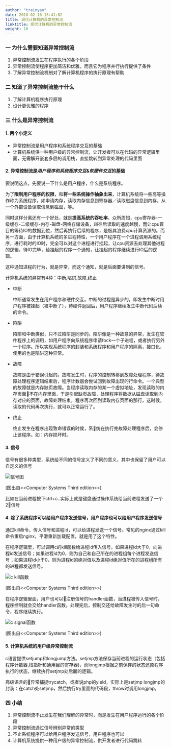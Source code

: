 ```yaml
---
author: "trainyao"
date: 2018-02-16 15:41:02
title: 现代计算机的异常控制流
linktitle: 现代计算机的异常控制流
weight: 10
---
```


### 一 为什么需要知道异常控制流 ###
1. 异常控制流发生在程序执行的各个阶段
2. 异常控制流使程序更加简洁和优雅，而且它为程序并行执行提供了条件
3. 了解异常控制流机制对了解计算机程序的执行原理有帮助

### 二 知道了异常控制流能干什么 ###
1. 了解计算机程序执行原理
2. 设计更优雅的程序

### 三 什么是异常控制流 ###
#### 1. 两个小定义 ####
- 异常控制流是用户程序和系统程序交互的基础
- 计算机系统供一种用户级的异常控制流，让开发者可以在代码的异常逻辑里面，无需解开嵌套多层的调用栈，直接跳转到异常处理的代码里面

#### 2. 异常控制流是*用户程序和系统程序交互*&*软硬件交互*的基础 ####

要说明这点，先要说一下什么是用户程序，什么是系统程序。

为了**限制用户程序的权限**，和**将一些系统操作抽象出来**，计算机系统将一些高等操作称为系统程序，如申请内存，读取内存信息到寄存器／读取磁盘信息到内存，从一个外部设备读取信息到磁盘，等。

同时这样分离还有一个好处，就是**提高系统的吞吐率**。众所周知，cpu寄存器-一级缓存-二级缓存-内存-磁盘-网络存储设备，越往后读取的速度越慢，而让cpu盲目的等待IO的数据到位，然后再执行后续的程序，是极其浪费cpu计算资源的。而另一方面，由于计算机系统的多进程特性，一个用户程序在一个进程调用系统程序，进行耗时的IO时，完全可以对这个进程进行挂起，让cpu资源去处理其他进程的逻辑，待IO完毕，给挂起的程序一个通知，让挂起的程序继续进行IO后的逻辑。

这种通知进程的行为，就是异常，而这个通知，就是后面要讲到的信号。

计算机系统的异常有4种：中断,陷阱,故障,终止

- 中断

    中断通常发生在用户程序和硬件交互。中断的过程是异步的，即发生中断时用户程序被挂起（被中断了），待硬件返回后，用户程序继续发生中断代码后续的命令。

- 陷阱

    陷阱和中断类似，只不过陷阱是同步的。陷阱像是一种故意的异常，发生在软件程序上的调用，如用户程序向系统程序申请fock一个子进程，或者执行另外一个程序。所以实现系统程序的封装和系统程序和用户程序的隔离，接口化，使用的也是陷阱这种异常。

- 故障
    
    故障是由于错误引起的。故障发生时，程序的控制转移到故障处理程序，待故障处理程序逻辑结束后，程序计数器会尝试回到故障出现的行命令。一个典型的故障就是内存缺页故障。当程序读取内存的某一个虚拟地址，发现读取的内存页面不在内存里面，于是引起缺页故障，处理程序将数据从磁盘读取到内存对应的页面，故障处理结束，程序再次回到读取内存页面的那行，这时候，读取的代码再次执行，就可以正常运行了。

- 终止

    终止发生在程序出现致命错误的时候，系统在执行完故障处理程序后，会停止该程序。如：内存损坏时。
    
#### 3. 信号 ####

信号有很多种类型，系统给不同的信号定义了不同的意义，其中也保留了用户可以自定义的信号

![信号图](../../img/bookread.computer_system.exception_control_flow/1.png)

(图出自<\<Computer Systems Third edition>>)

比如在当前进程按下ctrl+c..实际上就是键盘通过操作系统给当前进程发送了一个2信号

#### 4. 除了系统程序可以给用户程序发送信号，用户程序也可以给用户程序发送信号 ####

通过kill命令，传入信号和进程id，可以给进程发送一个信号。常见的nginx通过kill命令重启nginx，平滑重新加载配置，就是用了这个特性。

在程序逻辑里，可以调用c的kill函数给进程id传入信号。如果进程id大于0，向进程id发送信号；如果进程id为0，则为自己和自己所在的进程组每个进程发送信号；如果进程id小于0，则为进程id的绝对值以及进程id绝对值所在的进程组所有的进程都发送信号。

![c kill函数](../../img/bookread.computer_system.exception_control_flow/c_kill.png)

(图出自<\<Computer Systems Third edition>>)

在程序逻辑里面，用户也可以注册信号的handler函数，当进程被传入信号时，程序控制就会交给handler函数。处理完后，控制交还给故障发生时的后一句命令，程序继续执行。

![c signal函数](../../img/bookread.computer_system.exception_control_flow/c_signal.png)

(图出自<\<Computer Systems Third edition>>)

#### 5. 计算机系统的用户级异常控制流 ####

c语言提供setjump和longjump方法。setjmp方法保存当前进程的运行状态（包括程序计数器,栈指针和通用目的寄存器)，而longjmp根据之前保存的状态还原程序执行的状态，继续执行setjmp处后面的逻辑。

高级语言的异常捕捉trycatch，或者说php的yield，实际上是setjmp longjmp的封装：在catch处setjmp，然后执行try里面的代码段，throw时调用longjmp。

### 四 小结 ###
1. 异常控制流不止发生在我们理解的异常时，而是发生在用户程序运行的各个阶段
2. 异常控制流通过信号辨别异常的类型
3. 不止系统程序可以给用户程序发送信号，用户程序也可以
4. 计算机系统提供一种用户级的异常控制流，供开发者进行代码跳转

